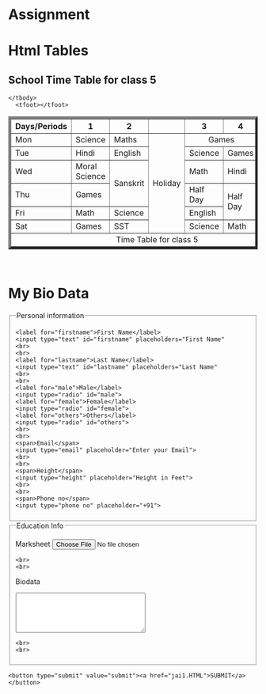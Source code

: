 # Assignment<html>
<head>
</head>
<body>
<h1>Html Tables</h1>



 <table border="5" cellspacing="5" cellspadding="10">
    <thead>
        <tr>
            <th>Days/Periods</th>
            <th>1</th>
            <th>2</th>
            <th></th>
            <th>3</th>
            <th>4</th>
            <th>5</th>
        </tr>
      </thead>
      <tbody>
          <tr>
              <td>Mon</td>
              <td>Science</td>
              <td>Maths</td>
              <td rowspan="6">Holiday</td>
              <td colspan="2"><center>Games</td>
              <td>SST</td>
         </tr>
         <tr>
              <td>Tue</td>
              <td>Hindi</td>
              <td>English</td>
              <td>Science</td>
              <td>Games</td>
              <td>Computer</td>
        </tr>
        <tr>
              <td>Wed</td>
              <td>Moral Science</td>
              <td rowspan="2">Sanskrit</td>
              <td>Math</td>
              <td>Hindi</td>
              <td>Punjabi</td>
        </tr>
        <tr>
              <td>Thu</td>
              <td>Games</td>
              <td>Half Day</td>
              <td rowspan="2">Half Day</td>
              <td rowspan="3">Break</td>
        </tr>
        <tr>
              <td>Fri</td>
              <td>Math</td>
              <td>Science</td>
              <td>English</td>
        </tr>
        <tr>
              <td>Sat</td>
              <td>Games</td>
              <td>SST</td>
              <td>Science</td>
              <td>Math</td>
        </tr>
        <tr>
               <td colspan="7"><center>Time Table for class 5</td>
        </tr>
<h2>School Time Table for class 5</h2>

    </tbody>
      <tfoot></tfoot>
  </table>
<br>

<h1>My Bio Data</h1>
<fieldset>
<legend>Personal information</legend>
<form>
  

    <label for="firstname">First Name</label>
    <input type="text" id="firstname" placeholders="First Name"
    <br>
    <br>
    <label for="lastname">Last Name</label>
    <input type="text" id="lastname" placeholders="Last Name"
    <br>
    <br>
    <label for="male">Male</label>
    <input type="radio" id="male">
    <label for="female">Female</label>
    <input type="radio" id="female">
    <label for="others">Others</label>
    <input type="radio" id="others">
    <br>
    <br>
    <span>Email</span>
    <input type="email" placeholder="Enter your Email">
    <br>
    <br>
    <span>Height</span>
    <input type="height" placeholder="Height in Feet">
    <br>
    <br>
    <span>Phone no</span>
    <input type="phone no" placeholder="+91">
   
</fieldset>
<fieldset>
  <legend>Education Info</legend>

  <label for="marksheet">Marksheet</label>
  <input type="file" id="marksheet">

    <br>
    <br>
   <label for="biodata">Biodata</label>
    <br>
   <textarea name="biodata" id="biodata" cols="30" rows="5"></textarea>
    <br>
    <br>
</fieldset>

    <button type="submit" value="submit"><a href="jai1.HTML">SUBMIT</a></button>

<br>




</body>
</html>
